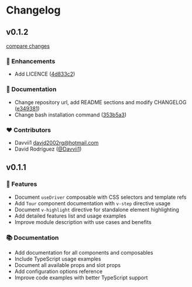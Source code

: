 # Changelog


## v0.1.2

[compare changes](https://github.com/Davvii1/nuxt-driver/compare/v0.1.1...v0.1.2)

### 🚀 Enhancements

- Add LICENCE ([4d833c2](https://github.com/Davvii1/nuxt-driver/commit/4d833c2))

### 📖 Documentation

- Change repository url, add README sections and modify CHANGELOG ([e349381](https://github.com/Davvii1/nuxt-driver/commit/e349381))
- Change bash installation command ([353b5a3](https://github.com/Davvii1/nuxt-driver/commit/353b5a3))

### ❤️ Contributors

- Davvii1 <david2002rg@hotmail.com>
- David Rodríguez ([@Davvii1](https://github.com/Davvii1))

## v0.1.1

### 🚀 Features

- Document `useDriver` composable with CSS selectors and template refs
- Add `Tour` component documentation with `v-step` directive usage
- Document `v-highlight` directive for standalone element highlighting
- Add detailed features list and usage examples
- Improve module description with use cases and benefits

### 📚 Documentation

- Add documentation for all components and composables
- Include TypeScript usage examples
- Document all available props and slot props
- Add configuration options reference
- Improve code examples with better TypeScript support

